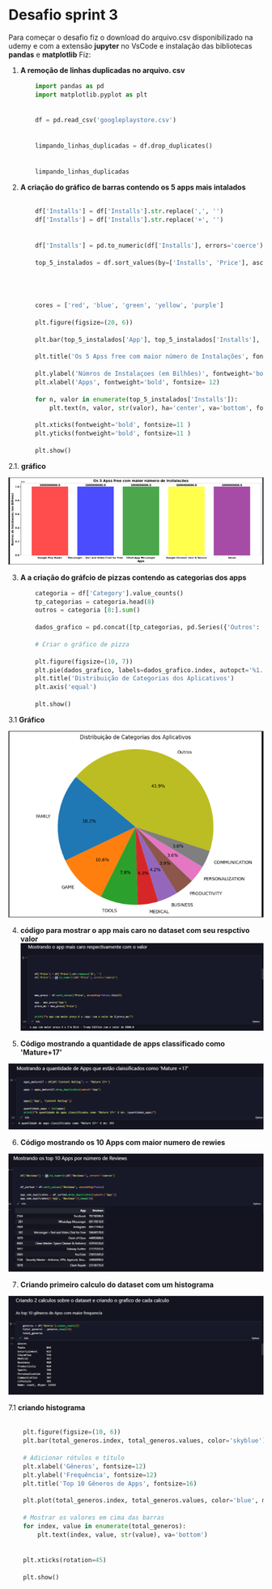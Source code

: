 # Desafio sprint 3

Para começar o desafio fiz o download do arquivo.csv disponibilizado na udemy
e com a extensão **jupyter** no VsCode e  instalação das bibliotecas **pandas** e **matplotlib** 
Fiz:

1. **A remoção de linhas duplicadas no arquivo. csv**

    ````python
        import pandas as pd
        import matplotlib.pyplot as plt


        df = pd.read_csv('googleplaystore.csv')


        limpando_linhas_duplicadas = df.drop_duplicates()


        limpando_linhas_duplicadas

2. **A criação do gráfico de barras contendo os 5 apps mais intalados**


    ````python 
        
        df['Installs'] = df['Installs'].str.replace(',', '') 
        df['Installs'] = df['Installs'].str.replace('+', '')  


        df['Installs'] = pd.to_numeric(df['Installs'], errors='coerce') 

        top_5_instalados = df.sort_values(by=['Installs', 'Price'], ascending=False).head(5)




        cores = ['red', 'blue', 'green', 'yellow', 'purple']

        plt.figure(figsize=(20, 6))

        plt.bar(top_5_instalados['App'], top_5_instalados['Installs'], color=cores, alpha=0.7)

        plt.title('Os 5 Apss free com maior número de Instalações', fontweight='bold', fontsize=16)

        plt.ylabel('Númros de Instalaçoes (em Bilhões)', fontweight='bold', fontsize=12)
        plt.xlabel('Apps', fontweight='bold', fontsize= 12)

        for n, valor in enumerate(top_5_instalados['Installs']):
            plt.text(n, valor, str(valor), ha='center', va='bottom', fontweight='bold', fontsize=12)

        plt.xticks(fontweight='bold', fontsize=11 )
        plt.yticks(fontweight='bold', fontsize=11 )

        plt.show()

2.1. **gráfico**

![grafico](grafico_barras.png)


3. **A a criação do gráfcio de pizzas contendo as categorias dos apps**

    ````python
        categoria = df['Category'].value_counts()
        tp_categorias = categoria.head(8)
        outros = categoria [8:].sum()

        dados_grafico = pd.concat([tp_categorias, pd.Series({'Outros': outros})])

        # Criar o gráfico de pizza

        plt.figure(figsize=(10, 7))
        plt.pie(dados_grafico, labels=dados_grafico.index, autopct='%1.1f%%', startangle=140, )
        plt.title('Distribuição de Categorias dos Aplicativos')
        plt.axis('equal')  

        plt.show()

3.1 **Gráfico**

![grafico](grafico_pizza.png)

4. **código para mostrar o app mais caro no dataset com seu respctivo valor**
![apps mais caros](/sprint_3/evidencias/desafio/07_appmaiscaro.png)

5. **Código mostrando a quantidade de apps classificado como 'Mature+17'**
   
![mature+17](/sprint_3/evidencias/desafio/08_matures+17.png)


6. **Código mostrando os 10 Apps com maior numero de rewies**

![apps por rewies](/sprint_3/evidencias/desafio/09_apppornumeroderewies.png)

7. **Criando primeiro calculo do dataset com um histograma**


![tabela](/sprint_3/evidencias/desafio/10_calculo_dataset_01.png)



7.1 **criando histograma**

````python
        
    plt.figure(figsize=(10, 6))
    plt.bar(total_generos.index, total_generos.values, color='skyblue')

    # Adicionar rótulos e título
    plt.xlabel('Gêneros', fontsize=12)
    plt.ylabel('Frequência', fontsize=12)
    plt.title('Top 10 Gêneros de Apps', fontsize=16)

    plt.plot(total_generos.index, total_generos.values, color='blue', marker='o', linestyle='--')

    # Mostrar os valores em cima das barras
    for index, value in enumerate(total_generos):
        plt.text(index, value, str(value), va='bottom')


    plt.xticks(rotation=45)

    plt.show()











